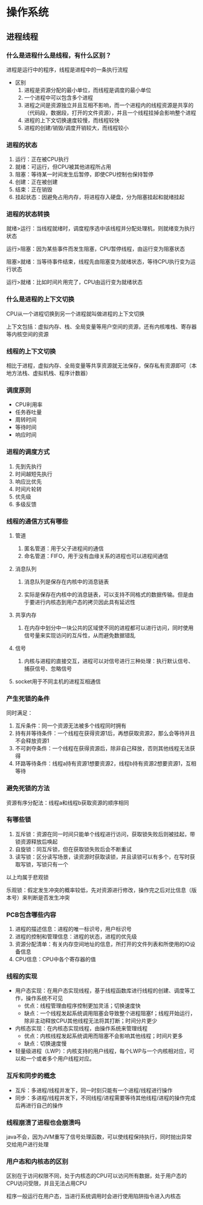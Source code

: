 # 操作系统

## 进程线程

### 什么是进程什么是线程，有什么区别？

进程是运行中的程序，线程是进程中的一条执行流程

- 区别
  1. 进程是资源分配的最小单位，而线程是调度的最小单位
  2. 一个进程中可以包含多个进程
  3. 进程之间是资源独立并且互相不影响，而一个进程内的线程资源是共享的（代码段，数据段，打开的文件资源），并且一个线程挂掉会影响整个进程
  4. 进程的上下文切换速度较慢，而线程较快
  5. 进程的创建/销毁/调度开销较大，而线程较小

### 进程的状态

1. 运行：正在被CPU执行
2. 就绪：可运行，但CPU被其他进程所占用
3. 阻塞：等待某一时间发生后暂停，即使CPU控制也保持暂停
4. 创建：正在被创建
5. 结束：正在销毁
6. 挂起状态：因避免占用内存，将进程存入硬盘，分为阻塞挂起和就绪挂起

### 进程的状态转换

就绪>运行：当线程就绪时，调度程序选中该线程并分配处理机，则就绪变为执行状态

运行>阻塞：因为某些事件而发生阻塞，CPU暂停线程，由运行变为阻塞状态

阻塞>就绪：当等待事件结束，线程先由阻塞变为就绪状态，等待CPU执行变为运行状态

运行>就绪：比如时间片用完了，CPU由运行变为就绪状态

### 什么是进程的上下文切换

CPU从一个进程切换到另一个进程就叫做进程的上下文切换

上下文包括：虚拟内存、栈、全局变量等用户空间的资源，还有内核堆栈、寄存器等内核空间的资源

### 线程的上下文切换

相比于进程，虚拟内存、全局变量等共享资源就无法保存，保存私有资源即可（本地方法栈、虚拟机栈、程序计数器）

### 调度原则

- CPU利用率
- 任务吞吐量
- 周转时间
- 等待时间
- 响应时间

### 进程的调度方式

1. 先到先执行
2. 时间越短先执行
3. 响应比优先
4. 时间片轮转
5. 优先级
6. 多级反馈

### 线程的通信方式有哪些

1. 管道

   1. 匿名管道：用于父子进程间的通信
   2. 命名管道：FIFO，用于没有血缘关系的进程也可以进程间通信

2. 消息队列
   1. 消息队列是保存在内核中的消息链表

   2. 实际是保存在内核中的消息链表，可以支持不同格式的数据传输。但是由于要进行内核态到用户态的拷贝因此具有延迟性

3. 共享内存
   1. 在内存中划分中一块公共的区域使不同的进程都可以进行访问，同时使用信号量来实现访问的互斥性，从而避免数据错乱

4. 信号
   1. 内核与进程的直接交互，进程可以对信号进行三种处理：执行默认信号、捕获信号、忽略信号

5. socket用于不同主机的进程互相通信

### 产生死锁的条件

同时满足：

1. 互斥条件：同一个资源无法被多个线程同时拥有
2. 持有并等待条件：一个线程在获得资源1后，再想获取资源2，那么会等待并且不会释放资源1
3. 不可剥夺条件：一个线程在获得资源后，除非自己释放，否则其他线程无法获得
4. 环路等待条件：线程a持有资源1想要资源2，线程b持有资源2想要资源1，互相等待

###  避免死锁的方法

资源有序分配法：线程a和线程b获取资源的顺序相同

### 有哪些锁

1. 互斥锁：资源在同一时间只能单个线程进行访问，获取锁失败后则被挂起，带锁资源释放后唤起
2. 自旋锁：同互斥锁，但在获取锁失败后会不断重试
3. 读写锁：区分读写场景，读资源时获取读锁，并且读锁可以有多个，在写时获取写锁，写锁只有一个

以上均属于悲观锁

乐观锁：假定发生冲突的概率较低，先对资源进行修改，操作完之后对比信息（版本号）来判断是否发生冲突

### PCB包含哪些内容

1. 进程的描述信息：进程的唯一标识号，用户标识号
2. 进程的控制和管理信息：进程的状态，进程的优先级
3. 资源分配清单：有关内存空间地址的信息，所打开的文件列表和所使用的IO设备信息
4. CPU信息：CPU中各个寄存器的值

### 线程的实现

- 用户态实现：在用户态实现线程，基于线程函数库进行线程的创建、调度等工作，操作系统不可见
  - 优点：线程管理由程序控制更加灵活；切换速度快
  - 缺点：一个线程发起系统调用阻塞会导致整个进程阻塞f；线程开始运行，除非主动释放CPU其他线程无法将其打断；时间分片更少
- 内核态实现：在内核态实现线程，由操作系统来管理线程
  - 优点：内核线程发起系统调用而阻塞不会影响其他线程；时间片更多
  - 缺点：切换速度慢
- 轻量级进程（LWP）：内核支持的用户线程，每个LWP与一个内核相对应，可以和一个或者多个用户线程对应。

### 互斥和同步的概念

- 互斥：多进程/线程并发下，同一时刻只能有一个进程/线程进行操作
- 同步：多进程/线程并发下，不同线程/进程需要等待其他线程/进程的操作完成后再进行自己的操作

### 线程崩溃了进程也会崩溃吗

java不会，因为JVM重写了信号处理函数，可以使线程保持执行，同时抛出异常交给用户进行处理

### 用户态和内核态的区别

区别在于访问权限不同，处于内核态的CPU可以访问所有数据，处于用户态的CPU访问受限，并且无法占用CPU

程序一般运行在用户态，当进行系统调用时会进行使用陷阱指令进入内核态